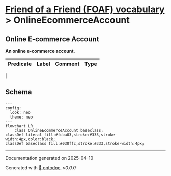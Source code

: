 # [Friend of a Friend (FOAF) vocabulary](../homepage.md) > OnlineEcommerceAccount

## Online E-commerce Account

**An online e-commerce account.**

| Predicate                        | Label                            | Comment                              | Type |
| -------------------------------- | -------------------------------- | ------------------------------------ | ---- |
|

## Schema

```mermaid
---
config:
  look: neo
  theme: neo
---
flowchart LR
    class OnlineEcommerceAccount baseclass;
classDef literal fill:#fcba03,stroke:#333,stroke-width:4px,color:black;
classDef baseclass fill:#030ffc,stroke:#333,stroke-width:4px;
```

---

Documentation generated on 2025-04-10

Generated with [📑 ontodoc](https://github.com/StephaneBranly/ontodoc), *v0.0.0*